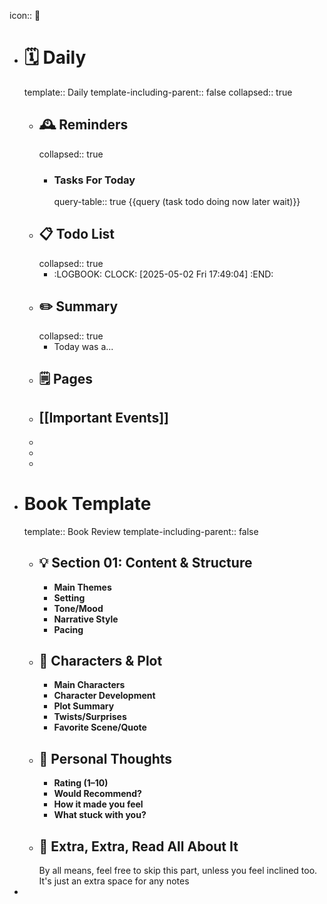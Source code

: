 icon:: 📝

- # 🗓️ Daily
  template:: Daily
  template-including-parent:: false
  collapsed:: true
	- ## 🕰️ Reminders
	  collapsed:: true
		- ### Tasks For Today
		  query-table:: true
		  {{query (task todo doing now later wait)}}
	- ## 📋 Todo List
	  collapsed:: true
		- :LOGBOOK:
		  CLOCK: [2025-05-02 Fri 17:49:04]
		  :END:
	- ##  ✏️ Summary
	  collapsed:: true
		- Today was a...
	- ## 🗒️ Pages
	- ## [[Important Events]]
	-
	-
	-
- # Book Template
  template:: Book Review
  template-including-parent:: false
	- ## 💡 Section 01: Content & Structure
		- **Main Themes**
		- **Setting**
		- **Tone/Mood**
		- **Narrative Style**
		- **Pacing**
	- ## 🧠 Characters & Plot
		- **Main Characters**
		- **Character Development**
		- **Plot Summary**
		- **Twists/Surprises**
		- **Favorite Scene/Quote**
	- ## 💭 Personal Thoughts
		- **Rating (1–10)**
		- **Would Recommend?**
		- **How it made you feel**
		- **What stuck with you?**
	- ## 📰 Extra, Extra, Read All About It
	  By all means, feel free to skip this part, unless you feel inclined too. It's just an extra space for any notes
-